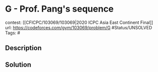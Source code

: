 # G - Prof. Pang's sequence

contest: [[CFICPC/103069/103069|2020 ICPC Asia East Continent Final]]
url: https://codeforces.com/gym/103069/problem/G
#Status/UNSOLVED
Tags: #

## Description

## Solution

